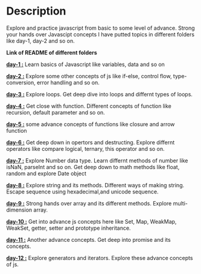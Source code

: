 # Description
 Explore and practice javascript from basic to some level of advance. Strong your hands over Javascipt concepts I have putted topics in different folders like day-1, day-2 and so on.

**Link of README of different folders**

[**day-1 :**](./day-1/README.md)
 Learn basics of Javascript like variables, data and so on 

[**day-2 :**](./day-2/README.md) Explore some other concepts of js like if-else, control flow, type-conversion, error handling and so on.

[**day-3 :**](./day-3/README.md) Explore loops. Get deep dive into loops and differnt types of loops.

[**day-4 :**](./day-4/README.md) Get close with function. Different concepts of function like recursion, default parameter and so on. 

[**day-5 :**](./day-5/README.md) some advance concepts of functions like closure and arrow function

[**day-6 :**](./day-6/README.md) Get deep down in opertors and destructing. Explore differnt operators like compare logical, ternary, this operator and so on.

[**day-7 :**](./day-7/README.md) Explore Number data type. Learn differnt methods of number like isNaN, parseInt and so on. Get deep down to math methods like float, random and explore Date object

[**day-8 :**](./day-8/README.md) Explore string and its methods. Different ways of making string. Escape sequence using hexadecimal,and unicode sequence.

[**day-9 :**](./day-9/README.md) Strong hands over array and its different methods. Explore multi-dimension array.

[**day-10 :**](./day-10/README.md) Get into advance js concepts here like Set, Map, WeakMap, WeakSet, getter, setter and prototype inheritance.


[**day-11 :**](./day-11/README.md) Another advance concepts. Get deep into promise and its concepts.



[**day-12 :**](./day-12/README.md) Explore generators and iterators. Explore these advance concepts of js.

